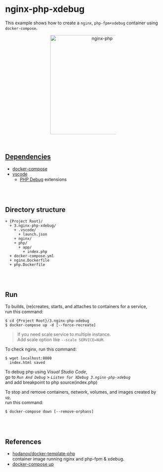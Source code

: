 # nginx-php-xdebug  
This example shows how to create a `nginx`, `php-fpm+xdebug` container using `docker-compose`.  

<figure>
<div style="text-align:center">
  <a href="https://drive.google.com/uc?export=view&id=1DhZIpDRFDs3TzXSQGybhVnQaT-XFMKCb">
  <img src="https://drive.google.com/uc?export=view&id=1DhZIpDRFDs3TzXSQGybhVnQaT-XFMKCb" style="width: 320px; max-width: 50%; height: auto" title="nginx-php" />
</div>
</figure>

<br/>

## Dependencies  
* [docker-compose](https://docs.docker.com/compose/)  
* [vscode](https://code.visualstudio.com/)  
  * [PHP Debug](https://marketplace.visualstudio.com/items?itemName=felixfbecker.php-debug) extensions  

<br/><br/>

## Directory structure  
  ```
  + {Project Root}/  
    + 3.nginx-php-xdebug/  
      + .vscode/
        + launch.json
      + nginx/  
      + php/
        + app/  
          + index.php
    + docker-compose.yml  
    + nginx.Dockerfile  
    + php.Dockerfile  
  ```

<br/><br/>

## Run  
To builds, (re)creates, starts, and attaches to containers for a service,  
run this command:  
```shell
$ cd {Project Root}/3.nginx-php-xdebug  
$ docker-compose up -d [--force-recreate]
```

> If you need scale service to multiple instance.   
> Add scale option like `--scale SERVICE=NUM`.  

To check nginx, run this command:  
```shell
$ wget localhost:8000
  index.html saved
```

To debug php using *Visual Studio Code*,  
go to *`Run And Debug`* > *`Listen for XDebug 3.nginx-php-xdebug`*  
and add breakpoint to php source(index.php)  

To stop and remove containers, network, volumes, and images created by `up`,  
run this command:  
```shell
$ docker-compose down [--remove-orphans]
```

<br/><br/>

## References  
* [hodanov/docker-template-php](https://github.com/hodanov/docker-template-php)  
  container image running nginx and php-fpm & xdebug.  
* [docker-compose up](https://docs.docker.com/compose/reference/up/)  